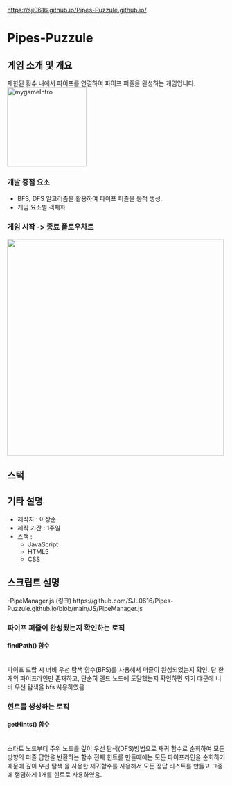 https://sjl0616.github.io/Pipes-Puzzule.github.io/
# Pipes-Puzzule

<H2> 게임 소개 및 개요</H2>
제한된 횟수 내에서 파이프를 연결하여 파이프 퍼즐을 완성하는 게임입니다.<br>
<img width="183" alt="mygameIntro" src="https://github.com/SJL0616/Pipes-Puzzule.github.io/assets/81796008/6b7c2ef3-72a0-423c-9f87-c343ac7fa91d">

 <H3>개발 중점 요소</H3>
<ul>
 <li>BFS, DFS 알고리즘을 활용하여 파이프 퍼즐을 동적 생성.</li>
 <li>게임 요소별 객체화</li>
</ul>

<H3>게임 시작 -> 종료 플로우차트</H3>
<img width="500" heigth="1000" src= "https://github.com/SJL0616/Pipes-Puzzule/assets/81796008/fc3f1be7-ce5e-44c2-ae82-b6f6fa1a3430">
<H2>스택</H2>

<H2>기타 설명</H2>
<ul>
 <li>
  제작자 : 이상준
 </li>
  <li>
  제작 기간 : 1주일
 </li>
  <li>
  스택 :
   <ul>
  <li>JavaScript</li>
  <li>HTML5</li>
  <li>CSS</li>
</ul>
 </li>
</ul>
<H2>스크립트 설명</H2>
-PipeManager.js (링크)
https://github.com/SJL0616/Pipes-Puzzule.github.io/blob/main/JS/PipeManager.js
<H3>파이프 퍼즐이 완성됬는지 확인하는 로직</H3> <h4>findPath() 함수</h4>  <br>
파이프 드랍 시 너비 우선 탐색 함수(BFS)를 사용해서 퍼즐이 완성되었는지 확인.
단 한개의 파이프라인만 존재하고, 단순히 엔드 노드에 도달했는지 확인하면 되기 떄문에
너비 우선 탐색을 bfs 사용하였음

<H3>힌트를 생성하는 로직</H3> <h4>getHints() 함수</h4>  <br>
스타트 노드부터 주위 노드를 깊이 우선 탐색(DFS)방법으로 재귀 함수로 순회하여 모든 방향의 퍼즐 답안을 반환하는 함수
전체 힌트를 만들때에는 모든 파이프라인을 순회하기 때문에 깊이 우선 탐색 을 사용한 재귀함수를 사용해서 모든
정답 리스트를 만들고 그중에 램덤하게 1개를 힌트로 사용하였음.

